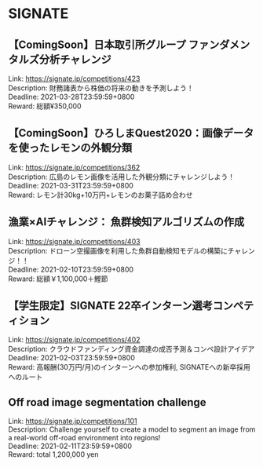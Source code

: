 # SIGNATE



## 【ComingSoon】日本取引所グループ ファンダメンタルズ分析チャレンジ

Link: https://signate.jp/competitions/423  
Description: 財務諸表から株価の将来の動きを予測しよう！  
Deadline: 2021-03-28T23:59:59+0800  
Reward: 総額¥350,000  


## 【ComingSoon】ひろしまQuest2020：画像データを使ったレモンの外観分類

Link: https://signate.jp/competitions/362  
Description: 広島のレモン画像を活用した外観分類にチャレンジしよう！  
Deadline: 2021-03-31T23:59:59+0800  
Reward: レモン計30kg+10万円+レモンのお菓子詰め合わせ  


## 漁業×AIチャレンジ： 魚群検知アルゴリズムの作成

Link: https://signate.jp/competitions/403  
Description: ドローン空撮画像を利用した魚群自動検知モデルの構築にチャレンジ！！  
Deadline: 2021-02-10T23:59:59+0800  
Reward: 総額￥1,100,000＋鰹節  


## 【学生限定】SIGNATE 22卒インターン選考コンペティション

Link: https://signate.jp/competitions/402  
Description: クラウドファンディング資金調達の成否予測＆コンペ設計アイデア  
Deadline: 2021-02-03T23:59:59+0800  
Reward: 高報酬(30万円/月)のインターンへの参加権利, SIGNATEへの新卒採用へのルート  


## Off road image segmentation challenge

Link: https://signate.jp/competitions/101  
Description: Challenge yourself to create a model to segment an image from a real-world off-road environment into regions!  
Deadline: 2021-02-11T23:59:59+0800  
Reward: total 1,200,000 yen  

